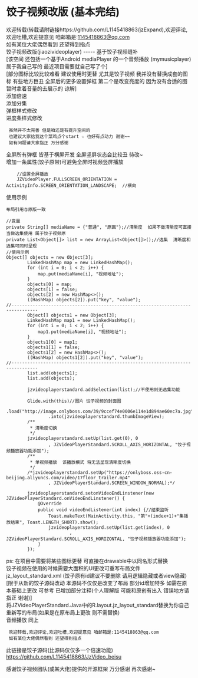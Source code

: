 # 饺子视频改版  (基本完结)
欢迎转载(转载请附链接https://github.com/L1145418863/jzExpand),欢迎评论,欢迎吐槽,欢迎提意见 咱邮箱是:1145418863@qq.com<br/>
        如有某位大佬偶然看到 还望得到指点<br/>
饺子视频改版(jiaozivideoplayer) ----- 基于饺子视频缝补<br/>
[该空间 还包括一个基于Android mediaPlayer 的一个音频播放  (mymusicplayer)  属于我自己写的 最近项目需要就自己写了个]<br/>
[部分图标比较比较难看 建议使用时更替  尤其是饺子视频 我并没有替换成套的图标 有些地方巨丑 全屏后的更多设置弹框 第二个是改变亮度的 因为没有合适的图 暂时拿着音量的去展示的 谅解]<br/>
  添加倍速<br/>
  添加分集<br/>
  弹框样式修改<br/>
  进度条样式修改<br/>

     虽然并不太完善 但是咱还是有提升空间的
     也建议大家给我这个菜鸡点个start ☆ 也好有点动力 谢谢~~
     如有问题请大家指正 万分感谢


全屏所有弹框 皆基于横屏开发 全屏竖屏状态会比较丑 待改~<br/>
增加一条属性(饺子原带)可避免全屏时视频竖屏播放<br/>

        //设置全屏播放
        JZVideoPlayer.FULLSCREEN_ORIENTATION = ActivityInfo.SCREEN_ORIENTATION_LANDSCAPE;  //横向


  使用示例<br/>

    布局引用与原版一致

    //变量
    private String[] mediaName = {"普通", "原画"};//清晰度  如果不做清晰度可直接当做选集使用 属于饺子视频原
    private List<Object[]> list = new ArrayList<Object[]>();//选集  清晰度和选集可同时呈现
    //使用示例
    Object[] objects = new Object[3];
            LinkedHashMap map = new LinkedHashMap();
            for (int i = 0; i < 2; i++) {
                map.put(mediaName[i], "视频地址");
            }
            objects[0] = map;
            objects[1] = false;
            objects[2] = new HashMap<>();
            ((HashMap) objects[2]).put("key", "value");
    //--------------------------------------------------------------------------------
            Object[] objects1 = new Object[3];
            LinkedHashMap map1 = new LinkedHashMap();
            for (int i = 0; i < 2; i++) {
                map1.put(mediaName[i], "视频地址");
            }
            objects1[0] = map1;
            objects1[1] = false;
            objects1[2] = new HashMap<>();
            ((HashMap) objects1[2]).put("key", "value");
    //--------------------------------------------------------------------------------
            list.add(objects1);
            list.add(objects);

            jzvideoplayerstandard.addSelection(list);//不使用则无选集功能

            Glide.with(this)//图片 饺子视频的封面图
                    .load("http://image.onlyboss.com/39/9ccef74e0006e114e1d894ae60ec7a.jpg")
                    .into(jzvideoplayerstandard.thumbImageView);
            /**
             * 清晰度切换
             */
            jzvideoplayerstandard.setUp(list.get(0), 0
                    , JZVideoPlayerStandard.SCROLL_AXIS_HORIZONTAL, "饺子视频播放器功能添加");
            /**
             * 单视频播放  该播放模式 将无法呈现清晰度切换
             */
            /*jzvideoplayerstandard.setUp("https://onlyboss.oss-cn-beijing.aliyuncs.com/video/17floor_trailer.mp4"
                    , JZVideoPlayerStandard.SCREEN_WINDOW_NORMAL);*/

            jzvideoplayerstandard.setonVideoEndLinstener(new JZVideoPlayerStandard.onVideoEndLinstener() {
                @Override
                public void videoEndListener(int index) {//结束监听
                    Toast.makeText(MainActivity.this, "第"+(index+1)+"集播放结束", Toast.LENGTH_SHORT).show();
                    jzvideoplayerstandard.setUp(list.get(index), 0
                            , JZVideoPlayerStandard.SCROLL_AXIS_HORIZONTAL, "饺子视频播放器功能添加");
                }
            });

 ps:
     在项目中需要将某些图标更替 可直接在drawable中以同名形式替换</br>
     饺子视频在使用的时候需要大面积的UI更改可重写布局文件 jz_layout_standard.xml (饺子原有id建议不要删除 请用逻辑隐藏或者view隐藏)</br>
     [限于从新的饺子源码改动 本源码不仅仅是改变了布局 部分id增加特多 如需在原本基础上更改 可参考 已增加部分注释(个人理解版 可能和原创有出入 错误地方请指正 谢谢)]</br>
     将JZVideoPlayerStandard.Java中的R.layout.jz_layout_standard替换为你自己重新写的布局(如果是在原布局上更改 则不需替换)</br>
     音频播放 同上</br>

     欢迎转载,欢迎评论,欢迎吐槽,欢迎提意见 咱邮箱是:1145418863@qq.com
     如有某位大佬偶然看到 还望得到指点

此链接是饺子源码(比源码仅仅多一个倍速功能)<br/>
https://github.com/L1145418863/JzVideo_beisu<br/>

  感谢饺子视频团队(或某大佬)提供的开源框架 万分感谢 再次感谢~<br/>
